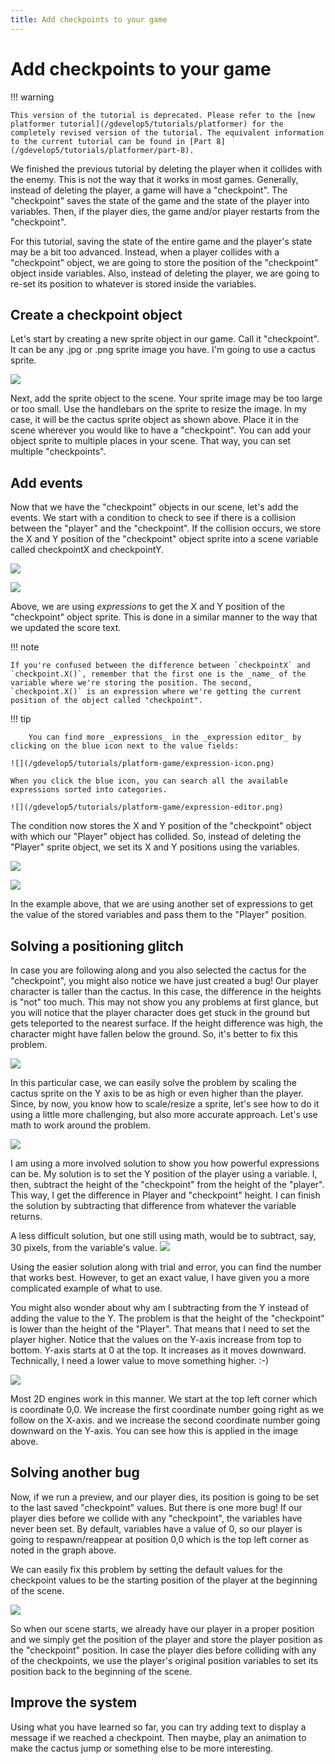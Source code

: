 ```yaml
---
title: Add checkpoints to your game
---
```

# Add checkpoints to your game

!!! warning

    This version of the tutorial is deprecated. Please refer to the [new platformer tutorial](/gdevelop5/tutorials/platformer) for the completely revised version of the tutorial. The equivalent information to the current tutorial can be found in [Part 8](/gdevelop5/tutorials/platformer/part-8).

We finished the previous tutorial by deleting the player when it collides with the enemy.  This is not the way that it works in most games. Generally, instead of deleting the player, a game will have a "checkpoint". The "checkpoint" saves  the state of the game and the state of the player into  variables. Then, if the player dies, the game and/or player restarts from the "checkpoint".

For this tutorial, saving the state of the entire game and the player's state may be a bit too advanced. Instead, when a player collides with a "checkpoint" object, we are going to store the position of the "checkpoint" object inside variables. Also, instead of deleting the player, we are going to re-set its position to whatever is stored inside the variables.

## Create a checkpoint object

Let's start by creating a new sprite object in our game. Call it "checkpoint". It can be any .jpg or .png sprite image you have. I'm going to use a cactus sprite.

![](/gdevelop5/tutorials/platform-game/checkpoint-object.png)

Next, add the sprite object to the scene. Your sprite image may be too large or too small. Use the handlebars on the sprite to resize the image. In my case, it will be the cactus sprite object as shown above. Place it in the scene wherever you would like to have a "checkpoint". You can add your object sprite to multiple places in your scene. That way, you can set multiple "checkpoints".

## Add events

Now that we have the "checkpoint" objects in our scene, let's add the events.
We start with a condition to check to see if there is a collision between the "player" and the "checkpoint".  If the collision occurs, we store the X and Y position of the "checkpoint" object sprite into a scene variable called checkpointX and checkpointY.

![](/gdevelop5/tutorials/platform-game/checkpoint_Var.png)

![](/gdevelop5/tutorials/platform-game/checkpoint_event.png)

Above, we are using _expressions_ to get the X and Y position of the "checkpoint" object sprite. This is done in a similar manner to the way that we updated the score text.

!!! note

    If you're confused between the difference between `checkpointX` and `checkpoint.X()`, remember that the first one is the _name_ of the variable where we're storing the position. The second, `checkpoint.X()` is an expression where we're getting the current position of the object called "checkpoint".

!!! tip

        You can find more _expressions_ in the _expression editor_ by clicking on the blue icon next to the value fields:

    ![](/gdevelop5/tutorials/platform-game/expression-icon.png)

    When you click the blue icon, you can search all the available expressions sorted into categories.

    ![](/gdevelop5/tutorials/platform-game/expression-editor.png)

The condition now stores the X and Y position of the "checkpoint" object with which our "Player" object has collided. So, instead of deleting the "Player" sprite object, we set its X and Y positions using the variables.

![](/gdevelop5/tutorials/platform-game/expression_playerPosition.png)

![](/gdevelop5/tutorials/platform-game/checkpoint-event2.png)

In the example above, that we are using another set of expressions to get the value of the stored variables and pass them to the "Player" position.

## Solving a positioning glitch

In case you are following along and you also selected the cactus for the "checkpoint", you might also notice we have just created a bug! Our player character is taller than the cactus. In this case, the difference in the heights is "not" too much.  This may not show you any problems at first glance, but you will notice that the player character does get stuck in the ground but gets teleported to the nearest surface. If the height difference was high, the character might have fallen below the ground. So, it's better to fix this problem.

![](/gdevelop5/tutorials/platform-game/checkpoint_bug.png)

In this particular case, we can easily solve the problem by scaling the cactus sprite on the Y axis to be as high or even higher than the player.  Since, by now, you know how to scale/resize a sprite, let's see how to do it using a little more challenging, but also more accurate approach. Let's use math to work around the problem.

![](/gdevelop5/tutorials/platform-game/checkpoint-bug-fix.png)

I am using a more involved solution to show you how powerful expressions can be.
My solution is to set the Y position of the player using a variable. I, then, subtract the height of the "checkpoint" from the height of the "player". This way, I get the difference in Player and "checkpoint" height. I can finish the solution by subtracting that difference from whatever the variable returns.

A less difficult solution, but one still using math, would be to subtract, say, 30 pixels, from the variable's value.
![](/gdevelop5/tutorials/platform-game/checkpoint-bug-fix-simple.png)

Using the easier solution along with trial and error, you can find the number that works best. However, to get an exact value, I have given you a more complicated example of what to use.

You might also wonder about why am I subtracting from the Y instead of adding the value to the Y. The problem is that the height of the "checkpoint" is lower than the height of the "Player". That means that I need to set the player higher. Notice that the values on the Y-axis increase from top to bottom. Y-axis starts at 0 at the top. It increases as it moves downward. Technically, I need a lower value to move something higher.  :-)

![](/gdevelop5/tutorials/platform-game/2d-coordinates.png)

Most 2D engines work in this manner. We start at the top left corner which is coordinate 0,0. We increase the first coordinate number going right as we follow on the X-axis. and we increase the second coordinate number going downward on the Y-axis.  You can see how this is applied in the image above.

## Solving another bug

Now, if we run a preview, and our player dies, its position is going to be set to the last saved "checkpoint" values.
But there is one more bug! If our player dies before we collide with any "checkpoint", the variables have never been set. By default, variables have a value of 0, so our player is going to respawn/reappear at position 0,0 which is the top left corner as noted in the graph above.

We can easily fix this problem by setting the default values for the checkpoint values to be the starting position of the player at the beginning of the scene.

![](/gdevelop5/tutorials/platform-game/checkpoint-bug2-fix.png)

So when our scene starts, we already have our player in a proper position and we simply get the position of the player and store the player position as the "checkpoint" position. In case the player dies before colliding with any of the checkpoints, we use the player's original position variables to set its position back to the beginning of the scene.

## Improve the system

Using what you have learned so far, you can try adding text to display a message if we reached a checkpoint. Then maybe, play an animation to make the cactus jump or something else to be more interesting.